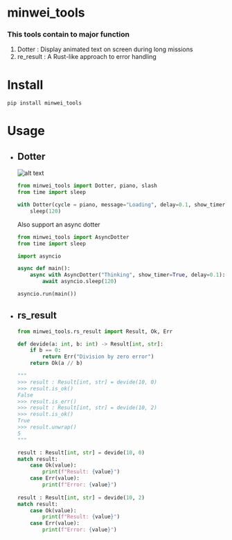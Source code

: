 # minwei_tools

### This tools contain to major function

1. Dotter : Display animated text on screen during long missions
2. re_result : A Rust-like approach to error handling

# Install

```bash
pip install minwei_tools
```

# Usage

* ## Dotter

    ![alt text](loading.gif)

    ```python
    from minwei_tools import Dotter, piano, slash
    from time import sleep

    with Dotter(cycle = piano, message="Loading", delay=0.1, show_timer=1) as d:
        sleep(120)
    ```

    Also support an async dotter

    ```python
    from minwei_tools import AsyncDotter
    from time import sleep

    import asyncio

    async def main():
        async with AsyncDotter("Thinking", show_timer=True, delay=0.1):
            await asyncio.sleep(120)

    asyncio.run(main())
    ```

* ## rs_result

    ```python
    from minwei_tools.rs_result import Result, Ok, Err

    def devide(a: int, b: int) -> Result[int, str]:
        if b == 0:
            return Err("Division by zero error")
        return Ok(a // b)

    """
    >>> result : Result[int, str] = devide(10, 0)
    >>> result.is_ok()
    False
    >>> result.is_err()
    >>> result : Result[int, str] = devide(10, 2)
    >>> result.is_ok()
    True
    >>> result.unwrap()
    5
    """

    result : Result[int, str] = devide(10, 0)
    match result:
        case Ok(value):
            print(f"Result: {value}")
        case Err(value):
            print(f"Error: {value}")
            
    result : Result[int, str] = devide(10, 2)
    match result:
        case Ok(value):
            print(f"Result: {value}")
        case Err(value):
            print(f"Error: {value}")
    ```